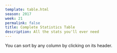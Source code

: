 ```yaml
---
template: table.html
season: 2017
week: 21
permalink: false
title: Complete Statistics Table
description: All the stats you'll ever need
---
```


You can sort by any column by clicking on its header.

